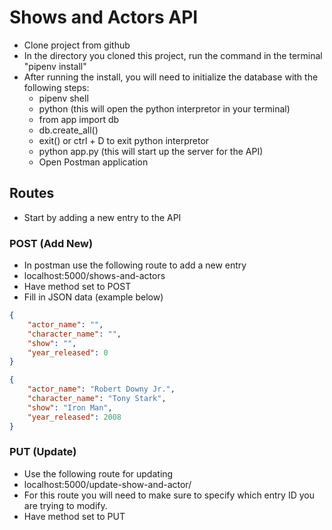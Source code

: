 # Shows and Actors API

- Clone project from github
- In the directory you cloned this project, run the command in the terminal "pipenv install"
- After running the install, you will need to initialize the database with the following steps:
    * pipenv shell
    * python (this will open the python interpretor in your terminal)
    * from app import db
    * db.create_all()
    * exit() or ctrl + D to exit python interpretor
    * python app.py (this will start up the server for the API)
    * Open Postman application


## Routes

- Start by adding a new entry to the API <br />

### POST (Add New)
- In postman use the following route to add a new entry
- localhost:5000/shows-and-actors
- Have method set to POST
- Fill in JSON data (example below)

```json
{
    "actor_name": "",
    "character_name": "",
    "show": "",
    "year_released": 0
}

{
    "actor_name": "Robert Downy Jr.",
    "character_name": "Tony Stark",
    "show": "Iron Man",
    "year_released": 2008
}
```

### PUT (Update)
- Use the following route for updating
- localhost:5000/update-show-and-actor/<id>
- For this route you will need to make sure to specify which entry ID you are trying to modify. <br />
- Have method set to PUT <br />
   
